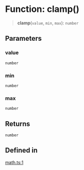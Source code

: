 # Function: clamp()

> **clamp**(`value`, `min`, `max`): `number`

## Parameters

### value

`number`

### min

`number`

### max

`number`

## Returns

`number`

## Defined in

[math.ts:1](https://github.com/m1m0zzz/tremolo-ui/blob/54fbf380a034843065523580a721e5efc5837b32/packages/functions/src/math.ts#L1)
